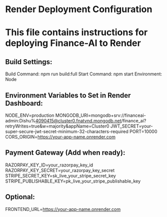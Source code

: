 # Render Deployment Configuration
# This file contains instructions for deploying Finance-AI to Render

## Build Settings:
Build Command: npm run build:full
Start Command: npm start
Environment: Node

## Environment Variables to Set in Render Dashboard:
NODE_ENV=production
MONGODB_URI=mongodb+srv://financeai-admin:Dishu%4090415@cluster0.fnatvnd.mongodb.net/finance_ai?retryWrites=true&w=majority&appName=Cluster0
JWT_SECRET=your-super-secure-jwt-secret-minimum-32-characters-required
PORT=10000
CORS_ORIGIN=https://your-app-name.onrender.com

## Payment Gateway (Add when ready):
RAZORPAY_KEY_ID=your_razorpay_key_id
RAZORPAY_KEY_SECRET=your_razorpay_key_secret
STRIPE_SECRET_KEY=sk_live_your_stripe_secret_key
STRIPE_PUBLISHABLE_KEY=pk_live_your_stripe_publishable_key

## Optional:
FRONTEND_URL=https://your-app-name.onrender.com
